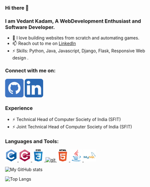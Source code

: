 ### Hi there 👋 
### I am Vedant Kadam, A WebDevelopment Enthusiast and Software Developer.

* 🔭 I love building websites from scratch and automating games.
* 📫 Reach out to me on [LinkedIn](https://www.linkedin.com/in/vedant-kadam-412021204/)
* ⚡ Skills:  Python, Java, Javascript, Django, Flask, Responsive Web design .

### Connect with me on:
<a href="https://github.com/vedantkadam"><img src="https://raw.githubusercontent.com/Varun-Patkar/Varun-Patkar/main/github1.png" width="60px" /></a>
<a href="https://www.linkedin.com/in/vedant-kadam-412021204/"><img src="https://raw.githubusercontent.com/Varun-Patkar/Varun-Patkar/main/linkedin.png" width="60px"/></a>


### Experience

* ⚡ Technical Head of Computer Society of India (SFIT)
* ⚡ Joint Technical Head of Computer Society of India (SFIT)


<h3 align="left">Languages and Tools:</h3>
<p align="left"> <a href="https://www.cprogramming.com/" target="_blank"> <img src="https://raw.githubusercontent.com/devicons/devicon/master/icons/c/c-original.svg" alt="c" width="40" height="40"/> </a> <a href="https://www.w3schools.com/cpp/" target="_blank"> <img src="https://raw.githubusercontent.com/devicons/devicon/master/icons/cplusplus/cplusplus-original.svg" alt="cplusplus" width="40" height="40"/> </a> <a href="https://www.w3schools.com/css/" target="_blank"> <img src="https://raw.githubusercontent.com/devicons/devicon/master/icons/css3/css3-original-wordmark.svg" alt="css3" width="40" height="40"/> </a> <a href="https://git-scm.com/" target="_blank"> <img src="https://www.vectorlogo.zone/logos/git-scm/git-scm-icon.svg" alt="git" width="40" height="40"/> </a> <a href="https://www.w3.org/html/" target="_blank"> <img src="https://raw.githubusercontent.com/devicons/devicon/master/icons/html5/html5-original-wordmark.svg" alt="html5" width="40" height="40"/> </a> <a href="https://www.java.com" target="_blank"> <img src="https://raw.githubusercontent.com/devicons/devicon/master/icons/java/java-original.svg" alt="java" width="40" height="40"/> </a> <a href="https://www.mysql.com/" target="_blank"> <img src="https://raw.githubusercontent.com/devicons/devicon/master/icons/mysql/mysql-original-wordmark.svg" alt="mysql" width="40" height="40"/> </a> </p>

![My GitHub stats](https://github-readme-stats.vercel.app/api?username=vedantkadam&show_icons=true&theme=radical)

![Top Langs](https://github-readme-stats.vercel.app/api/top-langs/?username=vedantkadam&theme=tokyonight&langs_count=10&layout=compact)


